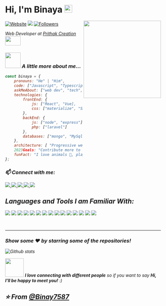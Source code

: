 # Hi, I'm Binaya <img src="https://media.giphy.com/media/hvRJCLFzcasrR4ia7z/giphy.gif" width="25px">

<img align="right" src="https://miro.medium.com/max/1360/1*IRGHmiGsa16stedQvIaZfw.gif" width='250'/>

[![Website](https://img.shields.io/website?label=binayakarki.com.np&style=for-the-badge&url=https%3A%2F%2Fbinayakarki.com.np)][website]
[![](https://komarev.com/ghpvc/?username=Binay7587&style=for-the-badge)][github]
[![Followers](https://img.shields.io/github/followers/binay7587?color=1DA1F2&logo=github&style=for-the-badge)][github]

<p><em> Web Developer at <a href="https://prithakcreation.com">Prithak Creation</a> <img src="https://media.giphy.com/media/fxTxdsbp8AEb6Gaq2B/giphy.gif" width="50" height="30"/></br>

### <img src="https://media.giphy.com/media/VgCDAzcKvsR6OM0uWg/giphy.gif" width="50"> A little more about me...  

```javascript
const binaya = {
    pronouns: "He" | "Him",
    code: ["Javascript", "Typescript", "php"],
    askMeAbout: ["web dev", "tech", "app dev", "music", "gaming"],
    technologies: {
        frontEnd: {
            js: ["React", "Vue],
            css: ["materialize", "SASS", "bootstrap", 'tailwind']
        },
        backEnd: {
            js: ["node", "express"],
            php: ["laravel"]
        },
        databases: ["mongo", "MySql", "sqlite"],
    },
    architecture: [ "Progressive web applications", "Single page applications"],
    2023Goals: "Contribute more to Open Source projects",
    funFact: "I love animals 🐶, play games and code and code and code"
};
```

### 📫 Connect with me:
<a href="mailto:me@binayakarki.com.np">
  <img src="https://img.shields.io/badge/Gmail-D14836?style=for-the-badge&logo=gmail&logoColor=white">
</a> 
<a href="https://linkedin.com/in/binay7587">
  <img src="https://img.shields.io/badge/LinkedIn-0077B5?style=for-the-badge&logo=linkedin&logoColor=white">
</a>
<a href="https://facebook.com/binay7587">
  <img src="https://img.shields.io/badge/Facebook-1877F2?style=for-the-badge&logo=facebook&logoColor=white">
</a>
<a href="[instagram]">
  <img src="https://img.shields.io/badge/Instagram-E4405F?style=for-the-badge&logo=instagram&logoColor=white">
</a> 
<a href="https://twitter.com/binay7587">
  <img src="https://img.shields.io/badge/Twitter-1DA1F2?style=for-the-badge&logo=twitter&logoColor=white">
</a> 

<br />

## Languages and Tools I am Familiar With:

![](https://img.shields.io/badge/PHP-777BB4?style=for-the-badge&logo=php&logoColor=white)
![](https://img.shields.io/badge/Laravel-FF2D20?style=for-the-badge&logo=laravel&logoColor=white)
![](https://img.shields.io/badge/JavaScript-F7DF1E?style=for-the-badge&logo=javascript&logoColor=black)
![](https://img.shields.io/badge/TypeScript-007ACC?style=for-the-badge&logo=typescript&logoColor=white)
![](https://img.shields.io/badge/MySQL-00000F?style=for-the-badge&logo=mysql&logoColor=white)
![](https://img.shields.io/badge/MongoDB-4EA94B?style=for-the-badge&logo=mongodb&logoColor=white)
![](https://img.shields.io/badge/Sequelize-52B0E7?style=for-the-badge&logo=Sequelize&logoColor=white)
![](https://img.shields.io/badge/Heroku-430098?style=for-the-badge&logo=heroku&logoColor=white)
![](https://img.shields.io/badge/Node.js-339933?style=for-the-badge&logo=nodedotjs&logoColor=white)
![](https://img.shields.io/badge/Express.js-000000?style=for-the-badge&logo=express&logoColor=white)
![](https://img.shields.io/badge/React-20232A?style=for-the-badge&logo=react&logoColor=61DAFB)
![](https://img.shields.io/badge/Vue.js-35495E?style=for-the-badge&logo=vuedotjs&logoColor=4FC08D)
![](https://img.shields.io/badge/Redux-593D88?style=for-the-badge&logo=redux&logoColor=white)
![](https://img.shields.io/badge/eslint-3A33D1?style=for-the-badge&logo=eslint&logoColor=white)
![](https://img.shields.io/badge/Git-F05032?style=for-the-badge&logo=git&logoColor=white)

<br /> 

---
### Show some ❤️ by starring some of the repositories!

![Github stats](https://github-readme-stats.vercel.app/api?username=Binay7587&show_icons=true&hide_border=true)

<img src="https://media.giphy.com/media/LnQjpWaON8nhr21vNW/giphy.gif" width="60"> <em><b>I love connecting with different people</b> so if you want to say <b>Hi, I'll be happy to meet you!</b> :)</em>


⭐️ From [@Binay7587](https://github.com/Binay7587)
<br />
---

[website]: https://binayakarki.com.np
[email]: me@binayakarki.com.np
[working-company-url]: http://www.prithakcreation.com/
[twitter]: https://twitter.com/Binay7587
[youtube]: https://www.youtube.com/channel/UC_YOSQyoq0nm8Mfp2ZZ8fqg
[instagram]: https://instagram.com/Binay7587
[linkedin]: https://linkedin.com/in/Binay7587
[telegram]: https://t.me/Binay7587
[github]: https://github.com/Binay7587
